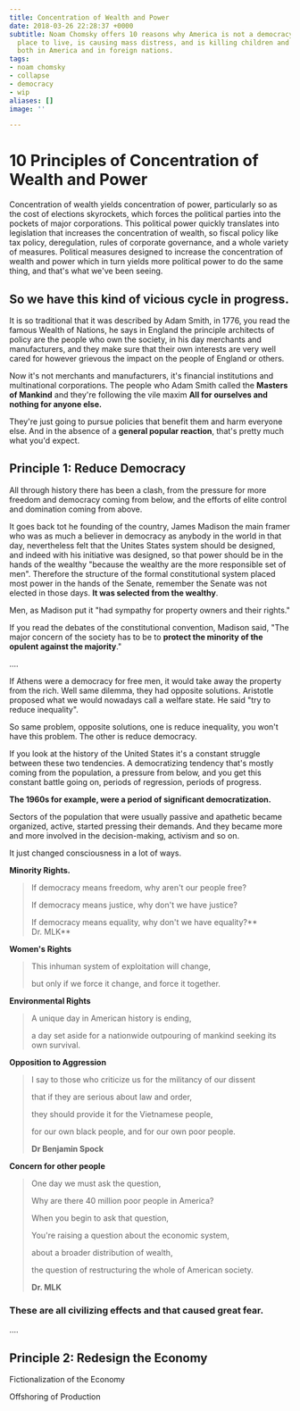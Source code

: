 ```yaml
---
title: Concentration of Wealth and Power
date: 2018-03-26 22:28:37 +0000
subtitle: Noam Chomsky offers 10 reasons why America is not a democracy, is a horrible
  place to live, is causing mass distress, and is killing children and adults alike,
  both in America and in foreign nations.
tags:
- noam chomsky
- collapse
- democracy
- wip
aliases: []
image: ''

---
```

# **10 Principles of Concentration of Wealth and Power**

Concentration of wealth yields concentration of power, particularly so as the cost of elections skyrockets, which forces the political parties into the pockets of major corporations. This political power quickly translates into legislation that increases the concentration of wealth, so fiscal policy like tax policy, deregulation, rules of corporate governance, and a whole variety of measures. Political measures designed to increase the concentration of wealth and power which in turn yields more political power to do the same thing, and that's what we've been seeing.

## So we have this kind of vicious cycle in progress.

It is so traditional that it was described by Adam Smith, in 1776, you read the famous Wealth of Nations, he says in England the principle architects of policy are the people who own the society, in his day merchants and manufacturers, and they make sure that their own interests are very well cared for however grievous the impact on the people of England or others.

Now it's not merchants and manufacturers, it's financial institutions and multinational corporations. The people who Adam Smith called the **Masters of Mankind** and they're following the vile maxim **All for ourselves and nothing for anyone else.** 

They're just going to pursue policies that benefit them and harm everyone else. And in the absence of a **general popular reaction**, that's pretty much what you'd expect.

## Principle 1: Reduce Democracy

All through history there has been a clash, from the pressure for more freedom and democracy coming from below, and the efforts of elite control and domination coming from above.

It goes back tot he founding of the country, James Madison the main framer who was as much a believer in democracy as anybody in the world in that day, nevertheless felt that the Unites States system should be designed, and indeed with his initiative was designed, so that power should be in the hands of the wealthy "because the wealthy are the more responsible set of men". Therefore the structure of the formal constitutional system placed most power in the hands of the Senate, remember the Senate was not elected in those days. **It was selected from the wealthy**. 

Men, as Madison put it "had sympathy for property owners and their rights."

If you read the debates of the constitutional convention, Madison said, "The major concern of the society has to be to **protect the minority of the opulent against the majority**."

....

If Athens were a democracy for free men, it would take away the property from the rich. Well same dilemma, they had opposite solutions.  Aristotle proposed what we would nowadays call a welfare state. He said "try to reduce inequality".

So same problem, opposite solutions, one is reduce inequality, you won't have this problem. The other is reduce democracy.

If you look at the history of the United States it's a constant struggle between these two tendencies. A democratizing tendency that's mostly coming from the population, a pressure from below, and you get this constant battle going on, periods of regression, periods of progress. 

**The 1960s for example, were a period of significant democratization.** 

Sectors of the population that were usually passive and apathetic became organized, active, started pressing their demands. And they became more and more involved in the decision-making, activism and so on.

It just changed consciousness in a lot of ways.

**Minority Rights.**

> If democracy means freedom, why aren't our people free?
>
> If democracy means justice, why don't we have justice?
>
> If democracy means equality, why don't we have equality?**  
> Dr. MLK**

**Women's Rights**

> This inhuman system of exploitation will change,
>
> but only if we force it change, and force it together.

**Environmental Rights**

> A unique day in American history is ending,
>
> a day set aside for a nationwide outpouring of mankind seeking its own survival.

**Opposition to Aggression**

> I say to those who criticize us for the militancy of our dissent
>
> that if they are serious about law and order,
>
> they should provide it for the Vietnamese people,
>
> for our own black people, and for our own poor people.
>
> **Dr Benjamin Spock**

**Concern for other people**

> One day we must ask the question,
>
> Why are there 40 million poor people in America?
>
> When you begin to ask that question, 
>
> You're raising a question about the economic system,
>
> about a broader distribution of wealth,
>
> the question of restructuring the whole of American society.
>
> **Dr. MLK**

### These are all civilizing effects and that caused great fear.

....

## Principle 2: Redesign the Economy

Fictionalization of the Economy

Offshoring of Production